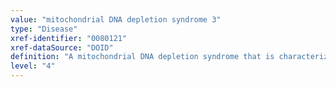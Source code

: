 ```yaml
---
value: "mitochondrial DNA depletion syndrome 3"
type: "Disease"
xref-identifier: "0080121"
xref-dataSource: "DOID"
definition: "A mitochondrial DNA depletion syndrome that is characterized by onset in infancy of progressive liver failure and neurologic abnormalities, hypoglycemia, and increased lactate in body fluids, and has_material_basis_in autosomal recessive inheritance of homozygous or compound heterozygous mutation in the deoxyguanosine kinase gene on chromosome 2p13."
level: "4"
---
```

